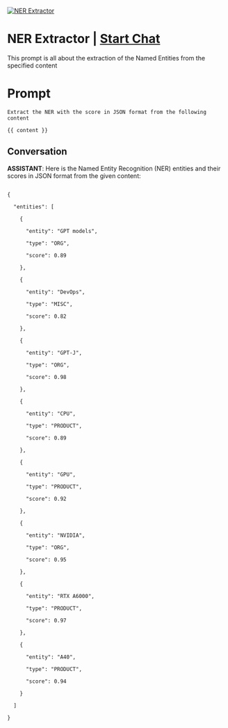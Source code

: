 
[![NER Extractor](https://flow-prompt-covers.s3.us-west-1.amazonaws.com/icon/minimalist/mini_2.png)](https://gptcall.net/chat.html?data=%7B%22contact%22%3A%7B%22id%22%3A%222tOUF5oANEQ_DWOXgCy_y%22%2C%22flow%22%3Atrue%7D%7D)
# NER Extractor | [Start Chat](https://gptcall.net/chat.html?data=%7B%22contact%22%3A%7B%22id%22%3A%222tOUF5oANEQ_DWOXgCy_y%22%2C%22flow%22%3Atrue%7D%7D)
This prompt is all about the extraction of the Named Entities from the specified content

# Prompt

```
Extract the NER with the score in JSON format from the following content

{{ content }}
```

## Conversation

**ASSISTANT**: Here is the Named Entity Recognition (NER) entities and their scores in JSON format from the given content:



```

{

  "entities": [

    {

      "entity": "GPT models",

      "type": "ORG",

      "score": 0.89

    },

    {

      "entity": "DevOps",

      "type": "MISC",

      "score": 0.82

    },

    {

      "entity": "GPT-J",

      "type": "ORG",

      "score": 0.98

    },

    {

      "entity": "CPU",

      "type": "PRODUCT",

      "score": 0.89

    },

    {

      "entity": "GPU",

      "type": "PRODUCT",

      "score": 0.92

    },

    {

      "entity": "NVIDIA",

      "type": "ORG",

      "score": 0.95

    },

    {

      "entity": "RTX A6000",

      "type": "PRODUCT",

      "score": 0.97

    },

    {

      "entity": "A40",

      "type": "PRODUCT",

      "score": 0.94

    }

  ]

}

```


